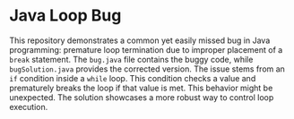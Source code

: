 # Java Loop Bug
This repository demonstrates a common yet easily missed bug in Java programming: premature loop termination due to improper placement of a `break` statement. The `bug.java` file contains the buggy code, while `bugSolution.java` provides the corrected version. The issue stems from an `if` condition inside a `while` loop. This condition checks a value and prematurely breaks the loop if that value is met. This behavior might be unexpected. The solution showcases a more robust way to control loop execution.